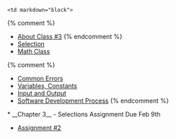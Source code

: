 	<td markdown="block">
{% comment %}
* [About Class #3](slides/03/meta.html)
{% endcomment %}
* [Selection](slides/03/selection.html)
* [Math Class](slides/03/math.html)

{% comment %}
* [Common Errors](slides/03/common-errors.html)
* [Variables, Constants](slides/03/variables-constants.html)
* [Input and Output](slides/03/input-output.html)
* [Software Development Process](slides/03/process.html)
{% endcomment %}
</td>
	<td markdown="block">
* __Chapter 3__ - Selections
</td>
	<td markdown="block">
Assignment Due Feb 9th

* [Assignment #2](assignments/hw02.html)
</td>
